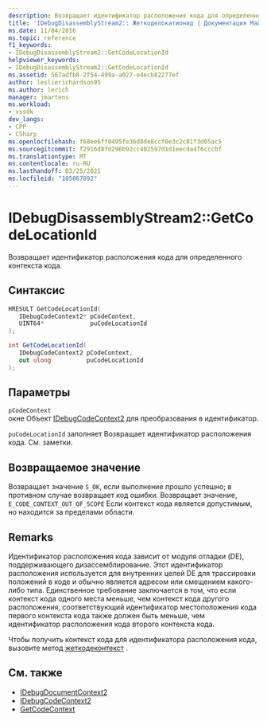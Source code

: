 ```yaml
---
description: Возвращает идентификатор расположения кода для определенного контекста кода.
title: 'IDebugDisassemblyStream2:: Жеткоделокатионид | Документация Майкрософт'
ms.date: 11/04/2016
ms.topic: reference
f1_keywords:
- IDebugDisassemblyStream2::GetCodeLocationId
helpviewer_keywords:
- IDebugDisassemblyStream2::GetCodeLocationId
ms.assetid: 567adfb8-2f54-499a-a027-e4ecb82277ef
author: leslierichardson95
ms.author: lerich
manager: jmartens
ms.workload:
- vssdk
dev_langs:
- CPP
- CSharp
ms.openlocfilehash: f68ee6ff0495fe36d8de8ccf0e3c2c81f3d05ac5
ms.sourcegitcommit: f2916d8fd296b92cc402597d1d1eecda4f6cccbf
ms.translationtype: MT
ms.contentlocale: ru-RU
ms.lasthandoff: 03/25/2021
ms.locfileid: "105067092"
---
```

# <a name="idebugdisassemblystream2getcodelocationid"></a>IDebugDisassemblyStream2::GetCodeLocationId
Возвращает идентификатор расположения кода для определенного контекста кода.

## <a name="syntax"></a>Синтаксис

```cpp
HRESULT GetCodeLocationId( 
   IDebugCodeContext2* pCodeContext,
   UINT64*             puCodeLocationId
);
```

```csharp
int GetCodeLocationId( 
   IDebugCodeContext2 pCodeContext,
   out ulong          puCodeLocationId
);
```

## <a name="parameters"></a>Параметры
`pCodeContext`\
окне Объект [IDebugCodeContext2](../../../extensibility/debugger/reference/idebugcodecontext2.md) для преобразования в идентификатор.

`puCodeLocationId` заполняет Возвращает идентификатор расположения кода. См. заметки.

## <a name="return-value"></a>Возвращаемое значение
 Возвращает значение `S_OK`, если выполнение прошло успешно; в противном случае возвращает код ошибки. Возвращает значение, `E_CODE_CONTEXT_OUT_OF_SCOPE` Если контекст кода является допустимым, но находится за пределами области.

## <a name="remarks"></a>Remarks
 Идентификатор расположения кода зависит от модуля отладки (DE), поддерживающего дизассемблирование. Этот идентификатор расположения используется для внутренних целей DE для трассировки положений в коде и обычно является адресом или смещением какого-либо типа. Единственное требование заключается в том, что если контекст кода одного места меньше, чем контекст кода другого расположения, соответствующий идентификатор местоположения кода первого контекста кода также должен быть меньше, чем идентификатор расположения кода второго контекста кода.

 Чтобы получить контекст кода для идентификатора расположения кода, вызовите метод [жеткодеконтекст](../../../extensibility/debugger/reference/idebugdisassemblystream2-getcodecontext.md) .

## <a name="see-also"></a>См. также
- [IDebugDocumentContext2](../../../extensibility/debugger/reference/idebugdocumentcontext2.md)
- [IDebugCodeContext2](../../../extensibility/debugger/reference/idebugcodecontext2.md)
- [GetCodeContext](../../../extensibility/debugger/reference/idebugdisassemblystream2-getcodecontext.md)
